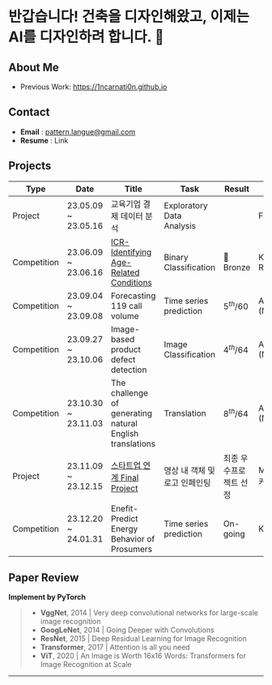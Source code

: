 # 반갑습니다! 건축을 디자인해왔고, 이제는 AI를 디자인하려 합니다. 👋

<!--
**1ncarnati0n/1ncarnati0n** is a ✨ _special_ ✨ repository because its `README.md` (this file) appears on your GitHub profile.

Here are some ideas to get you started:

- 🔭 I’m currently working on ...
- 🌱 I’m currently learning ...
- 👯 I’m looking to collaborate on ...
- 🤔 I’m looking for help with ...
- 💬 Ask me about ...
- 📫 How to reach me: ...
- 😄 Pronouns: ...
- ⚡ Fun fact: ...
-->

## About Me
 - Previous Work: https://1ncarnati0n.github.io

## Contact
 - **Email** : pattern.langue@gmail.com
 - **Resume** : Link


## Projects
|Type|Date|Title|Task|Result|Host|
|-|-|-|-|-|-|
|  Project  |23.05.09 ~ 23.05.16|교육기업 결제 데이터 분석|Exploratory Data Analysis||FastCampus| 
|Competition|23.06.09 ~ 23.06.16|[ICR-Identifying Age-Related Conditions](https://www.kaggle.com/wjeanvyun/competitions?tab=completed)|Binary Classification|🥉Bronze|Kaggle (InVitro Cell Research)|
|Competition|23.09.04 ~ 23.09.08|Forecasting 119 call volume|Time series prediction|$5^{th}/60$|AI CONNECT (Mind's&Company)|
|Competition|23.09.27 ~ 23.10.06|Image-based product defect detection|Image Classification|$4^{th}/64$|AI CONNECT (Mind's&Company)|
|Competition|23.10.30 ~ 23.11.03|The challenge of generating natural English translations|Translation|$8^{th}/64$|AI CONNECT (Mind's&Company)|
|  Project  |23.11.09 ~ 23.12.15|[스타트업 연계 Final Project](https://github.com/Inpainterz/inpainterz)|영상 내 객체 및 로고 인페인팅|최종 우수프로젝트 선정|Mind's&Company, 커넥트브릭|
|Competition|23.12.20 ~ 24.01.31|Enefit-Predict Energy Behavior of Prosumers|Time series prediction|On-going|Kaggle|

## Paper Review
**Implement by PyTorch**
>- **VggNet**, 2014 | Very deep convolutional networks for large-scale image recognition
>- **GoogLeNet**, 2014 | Going Deeper with Convolutions
>- **ResNet**, 2015 | Deep Residual Learning for Image Recognition
>- **Transformer**, 2017 | Attention is all you need
>- **ViT**, 2020 | An Image is Worth 16x16 Words: Transformers for Image Recognition at Scale


---
